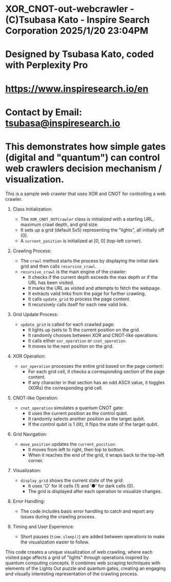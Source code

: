 # XOR_CNOT-out-webcrawler - (C)Tsubasa Kato - Inspire Search Corporation 2025/1/20 23:04PM
# Designed by Tsubasa Kato, coded with Perplexity Pro 
# https://www.inspiresearch.io/en
# Contact by Email: tsubasa@inspiresearch.io
# This demonstrates how simple gates (digital and "quantum") can control web crawlers decision mechanism / visualization.
This is a sample web crawler that uses XOR and CNOT for controlling a web crawler.

1. Class Initialization:
   - The `XOR_CNOT_OUTCrawler` class is initialized with a starting URL, maximum crawl depth, and grid size.
   - It sets up a grid (default 5x5) representing the "lights", all initially off (0).
   - A `current_position` is initialized at [0, 0] (top-left corner).

2. Crawling Process:
   - The `crawl` method starts the process by displaying the initial dark grid and then calls `recursive_crawl`.
   - `recursive_crawl` is the main engine of the crawler:
     - It checks if the current depth exceeds the max depth or if the URL has been visited.
     - It marks the URL as visited and attempts to fetch the webpage.
     - It extracts valid links from the page for further crawling.
     - It calls `update_grid` to process the page content.
     - It recursively calls itself for each new valid link.

3. Grid Update Process:
   - `update_grid` is called for each crawled page:
     - It lights up (sets to 1) the current position on the grid.
     - It randomly chooses between XOR and CNOT-like operations.
     - It calls either `xor_operation` or `cnot_operation`.
     - It moves to the next position on the grid.

4. XOR Operation:
   - `xor_operation` processes the entire grid based on the page content:
     - For each grid cell, it checks a corresponding section of the page content.
     - If any character in that section has an odd ASCII value, it toggles (XORs) the corresponding grid cell.

5. CNOT-like Operation:
   - `cnot_operation` simulates a quantum CNOT gate:
     - It uses the current position as the control qubit.
     - It randomly selects another position as the target qubit.
     - If the control qubit is 1 (lit), it flips the state of the target qubit.

6. Grid Navigation:
   - `move_position` updates the `current_position`:
     - It moves from left to right, then top to bottom.
     - When it reaches the end of the grid, it wraps back to the top-left corner.

7. Visualization:
   - `display_grid` shows the current state of the grid:
     - It uses '○' for lit cells (1) and '●' for dark cells (0).
     - The grid is displayed after each operation to visualize changes.

8. Error Handling:
   - The code includes basic error handling to catch and report any issues during the crawling process.

9. Timing and User Experience:
   - Short pauses (`time.sleep()`) are added between operations to make the visualization easier to follow.

This code creates a unique visualization of web crawling, where each visited page affects a grid of "lights" through operations inspired by quantum computing concepts. It combines web scraping techniques with elements of the Lights Out puzzle and quantum gates, creating an engaging and visually interesting representation of the crawling process.

